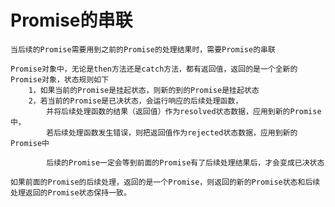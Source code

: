 # Promise的串联
    当后续的Promise需要用到之前的Promise的处理结果时，需要Promise的串联

    Promise对象中，无论是then方法还是catch方法，都有返回值，返回的是一个全新的Promise对象，状态规则如下
        1，如果当前的Promise是挂起状态，则新的到的Promise是挂起状态
        2，若当前的Promise是已决状态，会运行响应的后续处理函数，
            并将后续处理函数的结果（返回值）作为resolved状态数据，应用到新的Promise中，
            若后续处理函数发生错误，则把返回值作为rejected状态数据，应用到新的Promise中

            后续的Promise一定会等到前面的Promise有了后续处理结果后，才会变成已决状态

    如果前面的Promise的后续处理，返回的是一个Promise，则返回的新的Promise状态和后续处理返回的Promise状态保持一致。
